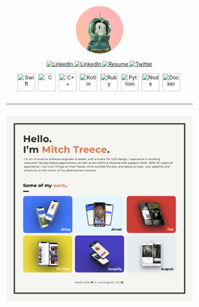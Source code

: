 <div id="header" align="center">
    <img src="assets/avatar.png" width=128/>
    <br>
    <br>
    <div id="badges">
        <a href="https://mitchtreece.io">
            <img src="https://img.shields.io/badge/Website-FCB5B4?style=for-the-badge&logo=internet-explorer&logoColor=1F2029" alt="LinkedIn"/>
        </a>
        <a href="https://linkedin.com/in/mitchtreece">
            <img src="https://img.shields.io/badge/LinkedIn-FCB5B4?style=for-the-badge&logo=linkedin&logoColor=1F2029" alt="LinkedIn"/>
        </a>
        <a href="https://github.com/mitchtreece/mitchtreece/raw/main/assets/resume.pdf">
            <img src="https://img.shields.io/badge/Resume-FCB5B4?style=for-the-badge&logo=microsoftoffice&logoColor=1F2029" alt="Resume"/>
        </a>
        <a href="https://twitter.com/mitchtreece">
            <img src="https://img.shields.io/badge/Twitter-FCB5B4?style=for-the-badge&logo=twitter&logoColor=1F2029" alt="Twitter"/>
        </a>
    </div>
    <br>
    <div id="technology">
        <img src="https://cdn.simpleicons.org/swift/F9B9A8" height="48" width="48" title="Swift"/>&nbsp;
        <img src="https://cdn.simpleicons.org/c/F9B9A8" height="48" width="48" title="C"/>&nbsp;
        <img src="https://cdn.simpleicons.org/c++/F9B9A8" height="48" width="48" title="C++"/>&nbsp;
        <img src="https://cdn.simpleicons.org/kotlin/F9B9A8" height="48" width="48" title="Kotlin"/>&nbsp;
        <img src="https://cdn.simpleicons.org/ruby/F9B9A8" height="48" width="48" title="Ruby"/>&nbsp;
        <img src="https://cdn.simpleicons.org/python/F9B9A8" height="48" width="48" title="Python"/>&nbsp;
        <img src="https://cdn.simpleicons.org/node.js/F9B9A8" height="48" width="48" title="Node"/>&nbsp;
        <img src="https://cdn.simpleicons.org/docker/F9B9A8" height="48" width="48" title="Docker"/>&nbsp;
    </div>
</div>

<br>

---

<br>

<div id="resume" align="center">
    <a href="https://github.com/mitchtreece/mitchtreece/raw/main/assets/resume.pdf">
        <img src="assets/hero.png"/>
    </a>
</div>
